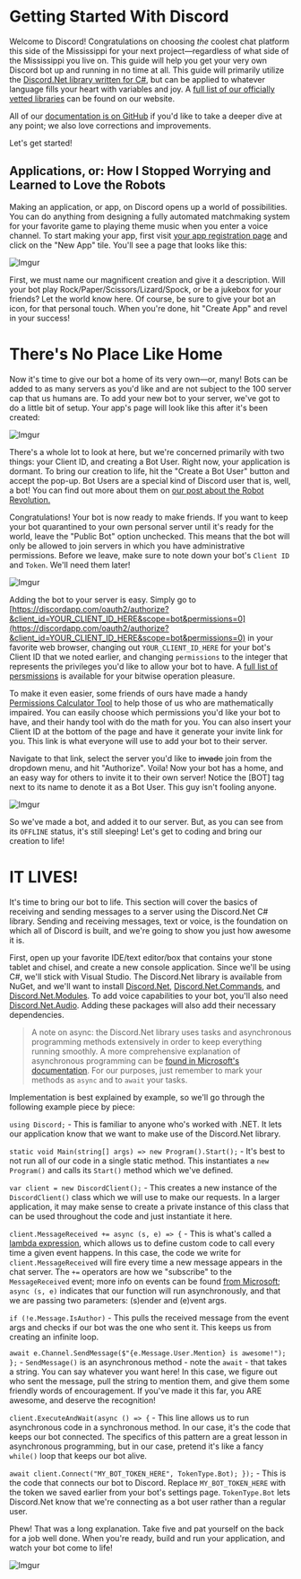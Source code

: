 # Getting Started With Discord

Welcome to Discord! Congratulations on choosing _the_ coolest chat platform this side of the Mississippi for your next project—regardless of what side of the Mississippi you live on. This guide will help you get your very own Discord bot up and running in no time at all. This guide will primarily utilize the [Discord.Net library written for C#](https://github.com/RogueException/Discord.Net), but can be applied to whatever language fills your heart with variables and joy. A [full list of our officially vetted libraries](https://discordapp.com/developers/docs/topics/libraries) can be found on our website.

All of our [documentation is on GitHub](https://github.com/hammerandchisel/discord-api-docs) if you'd like to take a deeper dive at any point; we also love corrections and improvements.

Let's get started!

## Applications, or: How I Stopped Worrying and Learned to Love the Robots

Making an application, or app, on Discord opens up a world of possibilities. You can do anything from designing a fully automated matchmaking system for your favorite game to playing theme music when you enter a voice channel. To start making your app, first visit [your app registration page](https://discordapp.com/developers/applications/me) and click on the "New App" tile. You'll see a page that looks like this:

![Imgur](http://i.imgur.com/rDDAIaZ.png)

First, we must name our magnificent creation and give it a description. Will your bot play Rock/Paper/Scissors/Lizard/Spock, or be a jukebox for your friends? Let the world know here. Of course, be sure to give your bot an icon, for that personal touch. When you're done, hit "Create App" and revel in your success!

# There's No Place Like Home

Now it's time to give our bot a home of its very own—or, many! Bots can be added to as many servers as you'd like and are not subject to the 100 server cap that us humans are. To add your new bot to your server, we've got to do a little bit of setup. Your app's page will look like this after it's been created:

![Imgur](http://i.imgur.com/rZrM96d.png)

There's a whole lot to look at here, but we're concerned primarily with two things: your Client ID, and creating a Bot User.  Right now, your application is dormant. To bring our creation to life, hit the "Create a Bot User" button and accept the pop-up. Bot Users are a special kind of Discord user that is, well, a bot! You can find out more about them on [our post about the Robot Revolution.](https://blog.discordapp.com/the-robot-revolution-has-unofficially-begun-unofficial-api-23a3c722d5bf#.l20q61gl5) 

Congratulations! Your bot is now ready to make friends. If you want to keep your bot quarantined to your own personal server until it's ready for the world, leave the "Public Bot" option unchecked. This means that the bot will only be allowed to join servers in which you have administrative permissions. Before we leave, make sure to note down your bot's `Client ID` and `Token`. We'll need them later!

![Imgur](http://i.imgur.com/yjlNkzj.png)

Adding the bot to your server is easy. Simply go to [https://discordapp.com/oauth2/authorize?&client_id=YOUR_CLIENT_ID_HERE&scope=bot&permissions=0](https://discordapp.com/oauth2/authorize?&client_id=YOUR_CLIENT_ID_HERE&scope=bot&permissions=0) in your favorite web browser, changing out `YOUR_CLIENT_ID_HERE` for your bot's Client ID that we noted earlier, and changing `permissions` to the integer that represents the privileges you'd like to allow your bot to have. A [full list of persmissions](https://discordapp.com/developers/docs/topics/permissions#bitwise-permission-flags) is available for your bitwise operation pleasure.

To make it even easier, some friends of ours have made a handy [Permissions Calculator Tool](https://discordapi.com/permissions.html#) to help those of us who are mathematically impaired. You can easily choose which permissions you'd like your bot to have, and their handy tool with do the math for you. You can also insert your Client ID at the bottom of the page and have it generate your invite link for you. This link is what everyone will use to add your bot to their server.

Navigate to that link, select the server you'd like to ~~invade~~ join from the dropdown menu, and hit "Authorize". Voila! Now your bot has a home, and an easy way for others to invite it to their own server! Notice the [BOT] tag next to its name to denote it as a Bot User. This guy isn't fooling anyone.

![Imgur](http://i.imgur.com/xVvWdxU.png)

So we've made a bot, and added it to our server. But, as you can see from its `OFFLINE` status, it's still sleeping! Let's get to coding and bring our creation to life!

# IT LIVES!

It's time to bring our bot to life. This section will cover the basics of receiving and sending messages to a server using the Discord.Net C# library. Sending and receiving messages, text or voice, is the foundation on which all of Discord is built, and we're going to show you just how awesome it is.

First, open up your favorite IDE/text editor/box that contains your stone tablet and chisel, and create a new console application. Since we'll be using C#, we'll stick with Visual Studio. The Discord.Net library is available from NuGet, and we'll want to install [Discord.Net](https://www.nuget.org/packages/Discord.Net), [Discord.Net.Commands](https://www.nuget.org/packages/Discord.Net.Commands), and [Discord.Net.Modules](https://www.nuget.org/packages/Discord.Net.Modules). To add voice capabilities to your bot, you'll also need [Discord.Net.Audio](https://www.nuget.org/packages/Discord.Net.Audio). Adding these packages will also add their necessary dependencies.

> A note on async: the Discord.Net library uses tasks and asynchronous programming methods extensively in order to keep everything running smoothly. A more comprehensive explanation of asynchronous programming can be [found in Microsoft's documentation](https://msdn.microsoft.com/en-us/library/mt674882.aspx). For our purposes, just remember to mark your methods as `async` and to `await` your tasks.

Implementation is best explained by example, so we'll go through the following example piece by piece:

<script src="https://gist.github.com/msciotti/7854499bd63a565bf2340dc23b3c0cda.js"></script>

`using Discord;` - This is familiar to anyone who's worked with .NET. It lets our application know that we want to make use of the Discord.Net library. 

`static void Main(string[] args) => new Program().Start();` - It's best to not run all of our code in a single static method. This instantiates a `new Program()` and calls its `Start()` method which we've defined.

`var client = new DiscordClient();` - This creates a new instance of the `DiscordClient()` class which we will use to make our requests. In a larger application, it may make sense to create a private instance of this class that can be used throughout the code and just instantiate it here.

`client.MessageReceived += async (s, e) => {` - This is what's called a [lambda expression](https://msdn.microsoft.com/en-us/library/bb397687.aspx), which allows us to define custom code to call every time a given event happens. In this case, the code we write for `client.MessageReceived` will fire every time a new message appears in the chat server. The `+=` operators are how we "subscribe" to the `MessageReceived` event; more info on events can be found [from Microsoft](https://msdn.microsoft.com/en-us/library/awbftdfh.aspx); `async (s, e)` indicates that our function will run asynchronously, and that we are passing two parameters: (s)ender and (e)vent args.

`if (!e.Message.IsAuthor)` - This pulls the received message from the event args and checks if our bot was the one who sent it. This keeps us from creating an infinite loop.

`await e.Channel.SendMessage($"{e.Message.User.Mention} is awesome!"); };` - `SendMessage()` is an asynchronous method - note the `await` - that takes a string. You can say whatever you want here! In this case, we figure out who sent the message, pull the string to mention them, and give them some friendly words of encouragement. If you've made it this far, you ARE awesome, and deserve the recognition!

`client.ExecuteAndWait(async () => {` - This line allows us to run asynchronous code in a synchronous method. In our case, it's the code that keeps our bot connected. The specifics of this pattern are a great lesson in asynchronous programming, but in our case, pretend it's like a fancy `while()` loop that keeps our bot alive.

`await client.Connect("MY_BOT_TOKEN_HERE", TokenType.Bot); });` - This is the code that connects our bot to Discord. Replace `MY_BOT_TOKEN_HERE` with the token we saved earlier from your bot's settings page. `TokenType.Bot` lets Discord.Net know that we're connecting as a bot user rather than a regular user.

Phew! That was a long explanation. Take five and pat yourself on the back for a job well done. When you're ready, build and run your application, and watch your bot come to life!

![Imgur](http://imgur.com/3tgLl8i.gif)

